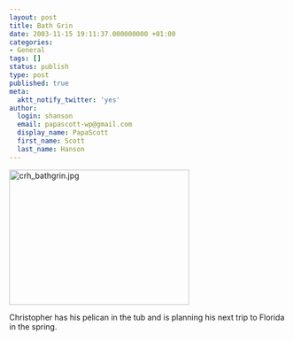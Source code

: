 ```yaml
---
layout: post
title: Bath Grin
date: 2003-11-15 19:11:37.000000000 +01:00
categories:
- General
tags: []
status: publish
type: post
published: true
meta:
  aktt_notify_twitter: 'yes'
author:
  login: shanson
  email: papascott-wp@gmail.com
  display_name: PapaScott
  first_name: Scott
  last_name: Hanson
---
```

<p><img alt="crh_bathgrin.jpg" src="https://www.papascott.de/wordpress/wp-content/uploads/2003/11/crh_bathgrin.jpg" width="325" height="244" border="0" /></p>
<p>Christopher has his pelican in the tub and is planning his next trip to Florida in the spring.</p>
